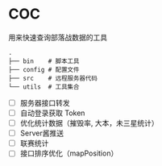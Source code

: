 # COC

用来快速查询部落战数据的工具

```plain
.
├── bin    # 脚本工具
├── config # 配置文件
├── src    # 远程服务器代码
└── utils  # 工具集合
```

- [ ] 服务器接口转发
- [ ] 自动登录获取 Token
- [ ] 优化统计数据（摧毁率, 大本，未三星统计）
- [ ] Server酱推送
- [ ] 联赛统计
- [ ] 接口排序优化（mapPosition）
